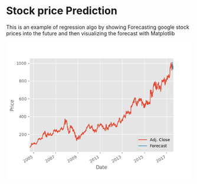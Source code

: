 # Stock price Prediction
This is an example of regression algo by showing Forecasting google stock prices into the future and then visualizing the forecast with Matplotlib

![ScreenShot](https://github.com/sanjaymishraGit/MachineLearning/blob/master/Demo-Projects/StockPricePrediction/prediction.png)
